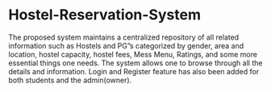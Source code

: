 # Hostel-Reservation-System
The proposed system maintains a centralized repository of all related information such as Hostels and PG”s categorized by gender, area and location, hostel capacity, hostel fees, Mess Menu, Ratings, and some more essential things one needs. The system allows one to browse through all the details and information.
Login and Register feature has also been added for both students and the admin(owner).
